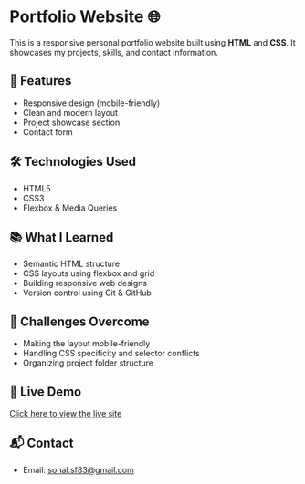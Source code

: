 # Portfolio Website 🌐

This is a responsive personal portfolio website built using **HTML** and **CSS**. It showcases my projects, skills, and contact information.

## 🚀 Features

- Responsive design (mobile-friendly)
- Clean and modern layout
- Project showcase section
- Contact form

## 🛠️ Technologies Used

- HTML5
- CSS3
- Flexbox & Media Queries

## 📚 What I Learned

- Semantic HTML structure
- CSS layouts using flexbox and grid
- Building responsive web designs
- Version control using Git & GitHub

## 🧩 Challenges Overcome

- Making the layout mobile-friendly
- Handling CSS specificity and selector conflicts
- Organizing project folder structure

## 📂 Live Demo

[Click here to view the live site](https://sonal889.github.io/Portfolio-Website/)

## 📬 Contact


- Email: sonal.sf83@gmail.com
